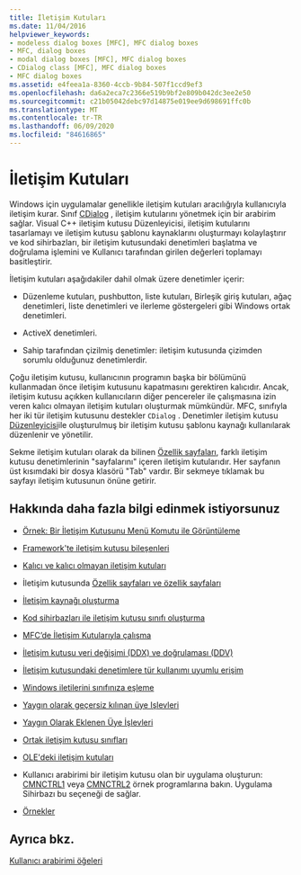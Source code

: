 ```yaml
---
title: İletişim Kutuları
ms.date: 11/04/2016
helpviewer_keywords:
- modeless dialog boxes [MFC], MFC dialog boxes
- MFC, dialog boxes
- modal dialog boxes [MFC], MFC dialog boxes
- CDialog class [MFC], MFC dialog boxes
- MFC dialog boxes
ms.assetid: e4feea1a-8360-4ccb-9b84-507f1ccd9ef3
ms.openlocfilehash: da6a2eca7c2366e519b9bf2e809b042dc3ee2e50
ms.sourcegitcommit: c21b05042debc97d14875e019ee9d698691ffc0b
ms.translationtype: MT
ms.contentlocale: tr-TR
ms.lasthandoff: 06/09/2020
ms.locfileid: "84616865"
---
```

# <a name="dialog-boxes"></a>İletişim Kutuları

Windows için uygulamalar genellikle iletişim kutuları aracılığıyla kullanıcıyla iletişim kurar. Sınıf [CDialog](reference/cdialog-class.md) , iletişim kutularını yönetmek için bir arabirim sağlar. Visual C++ iletişim kutusu Düzenleyicisi, iletişim kutularını tasarlamayı ve iletişim kutusu şablonu kaynaklarını oluşturmayı kolaylaştırır ve kod sihirbazları, bir iletişim kutusundaki denetimleri başlatma ve doğrulama işlemini ve Kullanıcı tarafından girilen değerleri toplamayı basitleştirir.

İletişim kutuları aşağıdakiler dahil olmak üzere denetimler içerir:

- Düzenleme kutuları, pushbutton, liste kutuları, Birleşik giriş kutuları, ağaç denetimleri, liste denetimleri ve ilerleme göstergeleri gibi Windows ortak denetimleri.

- ActiveX denetimleri.

- Sahip tarafından çizilmiş denetimler: iletişim kutusunda çizimden sorumlu olduğunuz denetimlerdir.

Çoğu iletişim kutusu, kullanıcının programın başka bir bölümünü kullanmadan önce iletişim kutusunu kapatmasını gerektiren kalıcıdır. Ancak, iletişim kutusu açıkken kullanıcıların diğer pencereler ile çalışmasına izin veren kalıcı olmayan iletişim kutuları oluşturmak mümkündür. MFC, sınıfıyla her iki tür iletişim kutusunu destekler `CDialog` . Denetimler iletişim kutusu [Düzenleyicisi](../windows/dialog-editor.md)ile oluşturulmuş bir iletişim kutusu şablonu kaynağı kullanılarak düzenlenir ve yönetilir.

Sekme iletişim kutuları olarak da bilinen [Özellik sayfaları](property-sheets-mfc.md), farklı iletişim kutusu denetimlerinin "sayfalarını" içeren iletişim kutularıdır. Her sayfanın üst kısımdaki bir dosya klasörü "Tab" vardır. Bir sekmeye tıklamak bu sayfayı iletişim kutusunun önüne getirir.

## <a name="what-do-you-want-to-know-more-about"></a>Hakkında daha fazla bilgi edinmek istiyorsunuz

- [Örnek: Bir İletişim Kutusunu Menü Komutu ile Görüntüleme](example-displaying-a-dialog-box-via-a-menu-command.md)

- [Framework'te iletişim kutusu bileşenleri](dialog-box-components-in-the-framework.md)

- [Kalıcı ve kalıcı olmayan iletişim kutuları](modal-and-modeless-dialog-boxes.md)

- İletişim kutusunda [Özellik sayfaları ve özellik sayfaları](property-sheets-and-property-pages-mfc.md)

- [İletişim kaynağı oluşturma](creating-the-dialog-resource.md)

- [Kod sihirbazları ile iletişim kutusu sınıfı oluşturma](creating-a-dialog-class-with-code-wizards.md)

- [MFC’de İletişim Kutularıyla çalışma](life-cycle-of-a-dialog-box.md)

- [İletişim kutusu veri değişimi (DDX) ve doğrulaması (DDV)](dialog-data-exchange-and-validation.md)

- [İletişim kutusundaki denetimlere tür kullanımı uyumlu erişim](type-safe-access-to-controls-in-a-dialog-box.md)

- [Windows iletilerini sınıfınıza eşleme](mapping-windows-messages-to-your-class.md)

- [Yaygın olarak geçersiz kılınan üye Işlevleri](commonly-overridden-member-functions.md)

- [Yaygın Olarak Eklenen Üye İşlevleri](commonly-added-member-functions.md)

- [Ortak iletişim kutusu sınıfları](common-dialog-classes.md)

- [OLE'deki iletişim kutuları](dialog-boxes-in-ole.md)

- Kullanıcı arabirimi bir iletişim kutusu olan bir uygulama oluşturun: [CMNCTRL1](../overview/visual-cpp-samples.md) veya [CMNCTRL2](../overview/visual-cpp-samples.md) örnek programlarına bakın. Uygulama Sihirbazı bu seçeneği de sağlar.

- [Örnekler](dialog-sample-list.md)

## <a name="see-also"></a>Ayrıca bkz.

[Kullanıcı arabirimi öğeleri](user-interface-elements-mfc.md)
